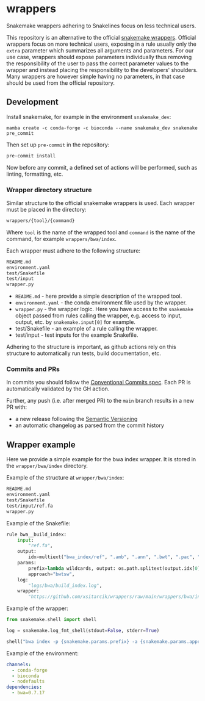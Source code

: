 # wrappers

Snakemake wrappers adhering to Snakelines focus on less technical users.

This repository is an alternative to the official [snakemake wrappers](https://github.com/snakemake/snakemake-wrappers). Official wrappers focus on more technical users, exposing in a rule usually only the `extra` parameter which summarizes all arguments and parameters. For our use case, wrappers should expose parameters individually thus removing the responsibility of the user to pass the correct parameter values to the wrapper and instead placing the responsibility to the developers' shoulders. Many wrappers are however simple having no parameters, in that case should be used from the official repository.

## Development

Install snakemake, for example in the environment `snakemake_dev`:

```shell
mamba create -c conda-forge -c bioconda --name snakemake_dev snakemake pre_commit
```

Then set up `pre-commit` in the repository:

```bash
pre-commit install
```

Now before any commit, a defined set of actions will be performed, such as linting, formatting, etc.

### Wrapper directory structure

Similar structure to the official snakemake wrappers is used. Each wrapper must be placed in the directory:

```bash
wrappers/{tool}/{command}
```

Where `tool` is the name of the wrapped tool and `command` is the name of the command, for example `wrappers/bwa/index`.

Each wrapper must adhere to the following structure:

```bash
README.md
environment.yaml
test/Snakefile
test/input
wrapper.py
```

- `README.md` - here provide a simple description of the wrapped tool.
- `environment.yaml` - the conda environment file used by the wrapper.
- `wrapper.py` - the wrapper logic. Here you have access to the `snakemake` object passed from rules calling the wrapper, e.g. access to input, output, etc. by `snakemake.input[0]` for example.
- test/Snakefile - an example of a rule calling the wrapper.
- test/input - test inputs for the example Snakefile.

Adhering to the structure is important, as github actions rely on this structure to automatically run tests, build documentation, etc.

### Commits and PRs

In commits you should follow the [Conventional Commits spec](https://www.conventionalcommits.org/en/v1.0.0/). Each PR is automatically validated by the GH action.

Further, any push (i.e. after merged PR) to the `main` branch results in a new PR with:

- a new release following the [Semantic Versioning](https://semver.org/)
- an automatic changelog as parsed from the commit history

## Wrapper example

Here we provide a simple example for the bwa index wrapper. It is stored in the `wrapper/bwa/index` directory.

Example of the structure at `wrapper/bwa/index`:

```bash
README.md
environment.yaml
test/Snakefile
test/input/ref.fa
wrapper.py
```

Example of the Snakefile:

```python
rule bwa__build_index:
    input:
        "ref.fa",
    output:
        idx=multiext("bwa_index/ref", ".amb", ".ann", ".bwt", ".pac", ".sa"),
    params:
        prefix=lambda wildcards, output: os.path.splitext(output.idx[0])[0],
        approach="bwtsw",
    log:
        "logs/bwa/build_index.log",
    wrapper:
        "https://github.com/xsitarcik/wrappers/raw/main/wrappers/bwa/index"
```

Example of the wrapper:

```python
from snakemake.shell import shell

log = snakemake.log_fmt_shell(stdout=False, stderr=True)

shell("bwa index -p {snakemake.params.prefix} -a {snakemake.params.approach} {snakemake.input[0]} {log}")
```

Example of the environment:
```yaml
channels:
  - conda-forge
  - bioconda
  - nodefaults
dependencies:
  - bwa=0.7.17
```

